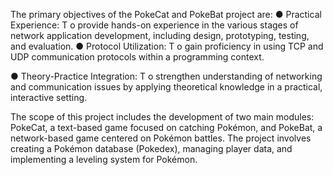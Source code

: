 The primary objectives of the PokeCat and PokeBat project are:
● Practical Experience: T o provide hands-on experience in the various stages
of network application development, including design, prototyping, testing,
and evaluation.
● Protocol Utilization: T o gain proficiency in using TCP and UDP
communication protocols within a programming context.

● Theory-Practice Integration: T o strengthen understanding of networking and
communication issues by applying theoretical knowledge in a practical,
interactive setting.

The scope of this project includes the development of two main modules: PokeCat, a
text-based game focused on catching Pokémon, and PokeBat, a network-based game
centered on Pokémon battles. The project involves creating a Pokémon database
(Pokedex), managing player data, and implementing a leveling system for Pokémon.

